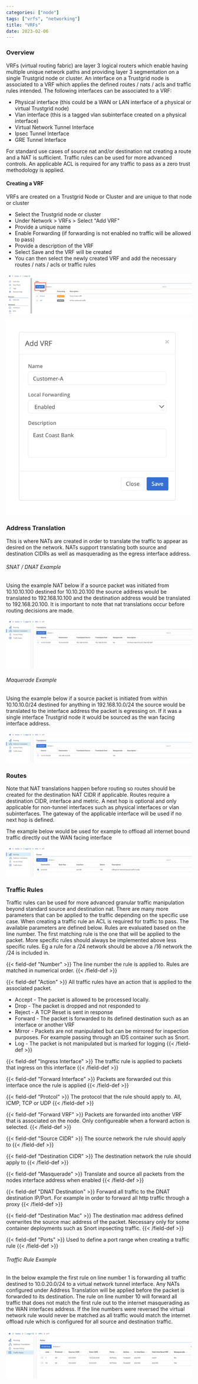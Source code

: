 ```yaml
---
categories: ["node"]
tags: ["vrfs", "networking"]
title: "VRFs"
date: 2023-02-06
---
```


### Overview
VRFs (virtual routing fabric) are layer 3 logical routers which enable having multiple unique network paths and providing layer 3 segmentation on a single Trustgrid node or cluster. 
An interface on a Trustgrid node is associated to a VRF which applies the defined routes / nats / acls and traffic rules intended.
The following interfaces can be associated to a VRF:
- Physical interface (this could be a WAN or LAN interface of a physical or virtual Trustgrid node)
- Vlan interface (this is a tagged vlan subinterface created on a physical interface)
- Virtual Network Tunnel Interface
- Ipsec Tunnel Interface
- GRE Tunnel Interface


For standard use cases of source nat and/or destination nat creating a route and a NAT is sufficient. Traffic rules can be used for more advanced controls. An applicable ACL is required for any traffic to pass as a zero trust methodology is applied. 


#### Creating a VRF
VRFs are created on a Trustgrid Node or Cluster and are unique to that node or cluster

- Select the Trustgrid node or cluster 
- Under Network > VRFs > Select "Add VRF"
- Provide a unique name
- Enable Forwarding (if forwarding is not enabled no traffic will be allowed to pass)
- Provide a description of the VRF 
- Select Save and the VRF will be created
- You can then select the newly created VRF and add the necessary routes / nats / acls or traffic rules

![img](add-vrf.png)

![img](new-vrf.png "100x100")







### Address Translation
This is where NATs are created in order to translate the traffic to appear as desired on the network. 
NATs support translating both source and destination CIDRs as well as masquerading as the egress interface address.

###### SNAT / DNAT Example
Using the example NAT below if a source packet was initiated from 10.10.10.100 destined for 10.10.20.100 the source address would be translated to 192.168.10.100 and the destination address would be translated to 192.168.20.100.
It is important to note that nat translations occur before routing decisions are made.

![img](nat1.png)

###### Maquerade Example

Using the example below if a source packet is initiated from within 10.10.10.0/24 destined for anything in 192.168.10.0/24 the source would be translated to the interface address the packet is egressing on. If it was a single interface Trustgrid node it would be sourced as the wan facing interface address. 

![img](masquerade1.png)


### Routes
Note that NAT translations happen before routing so routes should be created for the destination NAT CIDR if applicable.
Routes require a destination CIDR, interface and metric.
A next hop is optional and only applicable for non-tunnel interfaces such as physical interfaces or vlan subinterfaces. 
The gateway of the applicable interface will be used if no next hop is defined.

The example below would be used for example to offload all internet bound traffic directly out the WAN facing interface

![img](offload.png)

### Traffic Rules
Traffic rules can be used for more advanced granular traffic manipulation beyond standard source and destination nat. 
There are many more parameters that can be applied to the traffic depending on the specific use case.
When creating a traffic rule an ACL is required for traffic to pass. The available parameters are defined below.
Rules are evaluated based on the line number. The first matching rule is the one that will be applied to the packet.
More specific rules should always be implemented above less specific rules. Eg a rule for a /24 network should be above a /16 network the /24 is included in. 


{{< field-def "Number" >}}
The line number the rule is applied to. Rules are matched in numerical order.
{{< /field-def >}}

{{< field-def "Action" >}}
All traffic rules have an action that is applied to the associated packet. 
* Accept - The packet is allowed to be processed locally.
* Drop - The packet is dropped and not responded to
* Reject - A TCP Reset is sent in response 
* Forward - The packet is forwarded to its defined destination such as an interface or another VRF
* Mirror - Packets are not manipulated but can be mirrored for inspection purposes. 
For example passing through an IDS container such as Snort. 
* Log - The packet is not manipulated but is marked for logging
{{< /field-def >}}

{{< field-def "Ingress Interface" >}}
The traffic rule is applied to packets that ingress on this interface
{{< /field-def >}}

{{< field-def "Forward Interface" >}}
Packets are forwarded out this interface once the rule is applied
{{< /field-def >}}

{{< field-def "Protcol" >}}
The protocol that the rule should apply to. All, ICMP, TCP or UDP
{{< /field-def >}}

{{< field-def "Forward VRF" >}}
Packets are forwarded into another VRF that is associated on the node. Only configureable when a forward action is selected.
{{< /field-def >}}

{{< field-def "Source CIDR" >}}
The source network the rule should apply to
{{< /field-def >}}

{{< field-def "Destination CIDR" >}}
The destination network the rule should apply to
{{< /field-def >}}

{{< field-def "Masquerade" >}}
Translate and source all packets from the nodes interface address when enabled
{{< /field-def >}}

{{< field-def "DNAT Destination" >}}
Forward all traffic to the DNAT destination IP/Port. For example in order to forward all http traffic through a proxy
{{< /field-def >}}

{{< field-def "Destination Mac" >}}
The destination mac address defined overwrites the source mac address of the packet. Necessary only for some container deployments such as Snort inpsecting traffic.
{{< /field-def >}}

{{< field-def "Ports" >}}
Used to define a port range when creating a traffic rule
{{< /field-def >}}


###### Traffic Rule Example

In the below example the first rule on line number 1 is forwarding all traffic destined to 10.0.20.0/24 to a virtual network tunnel interface. Any NATs configured under Address Translation will be applied before the packet is forwarded to its destination. The rule on line number 10 will forward all traffic that does not match the first rule out to the internet masquerading as the WAN interfaces address. 
If the line numbers were reversed the virtual network rule would never be matched as all traffic would match the internet offload rule which is configured for all source and destination traffic. 

![img](trafficrule1.png)

